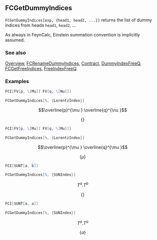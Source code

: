 ## FCGetDummyIndices

`FCGetDummyIndices[exp, {head1, head2, ...}]` returns the list of dummy indices from heads `head1`, `head2`, ...

As always in FeynCalc, Einstein summation convention is implicitly assumed.

### See also

[Overview](Extra/FeynCalc.md), [FCRenameDummyIndices](FCRenameDummyIndices.md), [Contract](Contract.md), 
[DummyIndexFreeQ](DummyIndexFreeQ.md), [FCGetFreeIndices](FCGetFreeIndices.md), 
[FreeIndexFreeQ](FreeIndexFreeQ.md).

### Examples

```mathematica
FCI[FV[p, \[Mu]] FV[q, \[Nu]]] 
 
FCGetDummyIndices[%, {LorentzIndex}]
```

$$\overline{p}^{\mu } \overline{q}^{\nu }$$

$$\{\}$$

```mathematica
FCI[FV[p, \[Mu]] FV[q, \[Mu]]] 
 
FCGetDummyIndices[%, {LorentzIndex}]
```

$$\overline{p}^{\mu } \overline{q}^{\mu }$$

$$\{\mu \}$$

```mathematica
FCI[SUNT[a, b]] 
 
FCGetDummyIndices[%, {SUNIndex}]
```

$$T^a.T^b$$

$$\{\}$$

```mathematica
FCI[SUNT[a, a]] 
 
FCGetDummyIndices[%, {SUNIndex}]
```

$$T^a.T^a$$

$$\{a\}$$